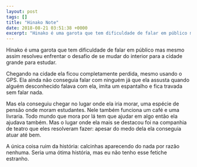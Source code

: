```yaml
---
layout: post
tags: []
title: "Hinako Note"
date: 2018-08-21 03:51:38 +0000
excerpt: "Hinako é uma garota que tem dificuldade de falar em público mas mesmo assim resolveu enfrentar o desafio de se mudar do interior para a..."
---
```


Hinako é uma garota que tem dificuldade de falar em público mas mesmo assim resolveu enfrentar o desafio de se mudar do interior para a cidade grande para estudar.

Chegando na cidade ela ficou completamente perdida, mesmo usando o GPS. Ela ainda não conseguia falar com ninguém já que ela assusta quando alguém desconhecido falava com ela, imita um espantalho e fica travada sem falar nada.

Mas ela conseguiu chegar no lugar onde ela iria morar, uma espécie de pensão onde moram estudantes. Nele também funciona um café e uma livraria. Todo mundo que mora por lá tem que ajudar em algo então ela ajudava também. Mas o lugar onde ela mais se destacou foi na companhia de teatro que eles resolveram fazer: apesar do medo dela ela conseguia atuar até bem.

A única coisa ruim da história: calcinhas aparecendo do nada por razão nenhuma. Seria uma ótima história, mas eu não tenho esse fetiche estranho.